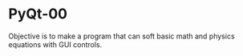 # PyQt-00

Objective is to make a program that can soft basic math and physics equations with GUI controls. 
